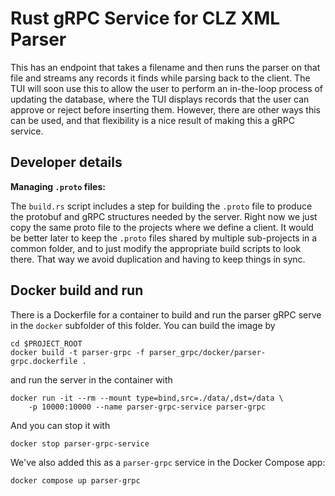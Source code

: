 # Rust gRPC Service for CLZ XML Parser

This has an endpoint that takes a filename and
then runs the parser on that file and streams any
records it finds while parsing back to the client.
The TUI will soon use this to allow the user to
perform an in-the-loop process of updating the database,
where the TUI displays records that the user can approve
or reject before inserting them. However, there are
other ways this can be used, and that flexibility is
a nice result of making this a gRPC service.

## Developer details

__Managing `.proto` files:__

The `build.rs` script includes a step for building the `.proto`
file to produce the protobuf and gRPC structures needed by
the server. Right now we just copy the same proto file to the
projects where we define a client. It would be better later
to keep the `.proto` files shared by multiple sub-projects in
a common folder, and to just modify the appropriate build scripts
to look there. That way we avoid duplication and having to keep
things in sync.

## Docker build and run

There is a Dockerfile for a container to build and run the parser
gRPC serve in the `docker` subfolder of this folder. You can build
the image by

```shell
cd $PROJECT_ROOT
docker build -t parser-grpc -f parser_grpc/docker/parser-grpc.dockerfile .
```

and run the server in the container with

```shell
docker run -it --rm --mount type=bind,src=./data/,dst=/data \
	-p 10000:10000 --name parser-grpc-service parser-grpc
```

And you can stop it with

```shell
docker stop parser-grpc-service
```

We've also added this as a `parser-grpc` service in the Docker Compose app:

```shell
docker compose up parser-grpc
```
